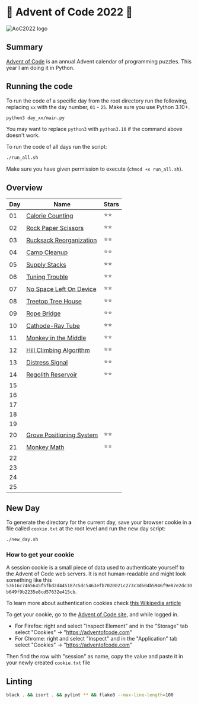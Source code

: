 # 🎄 Advent of Code 2022 🎄

![AoC2022 logo](https://raw.githubusercontent.com/orfeasa/advent-of-code-2022/master/header.png)

## Summary

[Advent of Code](http://adventofcode.com/) is an annual Advent calendar of programming puzzles.
This year I am doing it in Python.

## Running the code

To run the code of a specific day from the root directory run the following, replacing `xx` with the day number, `01` - `25`. Make sure you use Python 3.10+.

```sh
python3 day_xx/main.py
```

You may want to replace `python3` with `python3.10` if the command above doesn't work.

To run the code of all days run the script:

```sh
./run_all.sh
```

Make sure you have given permission to execute (`chmod +x run_all.sh`).

## Overview

| Day | Name                                                            | Stars |
| --- | --------------------------------------------------------------- | ----- |
| 01  | [Calorie Counting](https://adventofcode.com/2022/day/1)         | ⭐⭐  |
| 02  | [Rock Paper Scissors](https://adventofcode.com/2022/day/2)      | ⭐⭐  |
| 03  | [Rucksack Reorganization](https://adventofcode.com/2022/day/3)  | ⭐⭐  |
| 04  | [Camp Cleanup](https://adventofcode.com/2022/day4)              | ⭐⭐  |
| 05  | [Supply Stacks](https://adventofcode.com/2022/day5)             | ⭐⭐  |
| 06  | [Tuning Trouble](https://adventofcode.com/2022/day6)            | ⭐⭐  |
| 07  | [No Space Left On Device](https://adventofcode.com/2022/day7)   | ⭐⭐  |
| 08  | [Treetop Tree House](https://adventofcode.com/2022/day8)        | ⭐⭐  |
| 09  | [Rope Bridge](https://adventofcode.com/2022/day9)               | ⭐⭐  |
| 10  | [Cathode-Ray Tube](https://adventofcode.com/2022/day10)         | ⭐⭐  |
| 11  | [Monkey in the Middle](https://adventofcode.com/2022/day11)     | ⭐⭐  |
| 12  | [Hill Climbing Algorithm](https://adventofcode.com/2022/day12)  | ⭐⭐  |
| 13  | [Distress Signal](https://adventofcode.com/2022/day13)          | ⭐⭐  |
| 14  | [Regolith Reservoir](https://adventofcode.com/2022/day14)       | ⭐⭐  |
| 15  |                                                                 |       |
| 16  |                                                                 |       |
| 17  |                                                                 |       |
| 18  |                                                                 |       |
| 19  |                                                                 |       |
| 20  | [Grove Positioning System](https://adventofcode.com/2022/day20) | ⭐⭐  |
| 21  | [Monkey Math](https://adventofcode.com/2022/day21)              | ⭐⭐  |
| 22  |                                                                 |       |
| 23  |                                                                 |       |
| 24  |                                                                 |       |
| 25  |                                                                 |       |

## New Day

To generate the directory for the current day, save your browser cookie in a file called `cookie.txt` at the root level and run the new day script:

```sh
./new_day.sh
```

### How to get your cookie

A session cookie is a small piece of data used to authenticate yourself to the
Advent of Code web servers. It is not human-readable and might look something
like this `53616c7465645f5fbd2d445187c5dc5463efb7020021c273c3d604b5946f9e87e2dc30b649f9b2235e8cd57632e415cb`.

To learn more about authentication cookies check [this Wikipedia article](https://en.wikipedia.org/wiki/HTTP_cookie)

To get your cookie, go to the [Advent of Code site](https://adventofcode.com/), and while logged in.

- For Firefox: right and select "Inspect Element" and in the "Storage" tab select "Cookies" → "https://adventofcode.com"
- For Chrome: right and select "Inspect" and in the "Application" tab select "Cookies" → "https://adventofcode.com"

Then find the row with "session" as name, copy the value and paste it in your newly created `cookie.txt` file

## Linting

```sh
black . && isort . && pylint ** && flake8 --max-line-length=100
```
